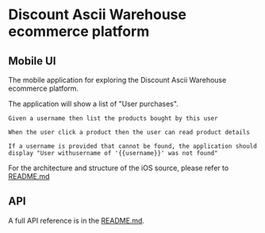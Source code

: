 # Discount Ascii Warehouse ecommerce platform

## Mobile UI
The mobile application for exploring the Discount Ascii Warehouse
ecommerce platform.

The application will show a list of "User purchases".

```
Given a username then list the products bought by this user

When the user click a product then the user can read product details

If a username is provided that cannot be found, the application should display​ "User withusername of '{{username}}' was not found"
```

For the architecture and structure of the iOS source, please refer to [README.md](/ios/README.md)

## API
A full API reference is in the [README.md](/api/README.md).
